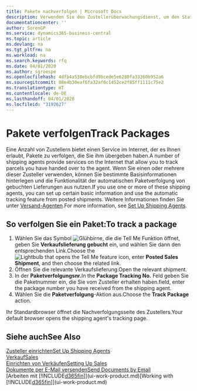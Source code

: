 ```yaml
---
title: Pakete nachverfolgen | Microsoft Docs
description: Verwenden Sie den Zustellerüberwachungsdienst, um den Status einer Lieferung anzuzeigen.
documentationcenter: ''
author: SorenGP
ms.service: dynamics365-business-central
ms.topic: article
ms.devlang: na
ms.tgt_pltfrm: na
ms.workload: na
ms.search.keywords: rfq
ms.date: 04/01/2020
ms.author: sgroespe
ms.openlocfilehash: 4dfb4a530ebcbfd9bcede5e6280fa33360b952a6
ms.sourcegitcommit: 88e4b30eaf6fa32af0c1452ce2f85ff1111c75e2
ms.translationtype: HT
ms.contentlocale: de-DE
ms.lasthandoff: 04/01/2020
ms.locfileid: "3192627"
---
```

# <a name="track-packages"></a><span data-ttu-id="7c9b1-103">Pakete verfolgen</span><span class="sxs-lookup"><span data-stu-id="7c9b1-103">Track Packages</span></span>
<span data-ttu-id="7c9b1-104">Eine Anzahl von Zustellern bietet einen Service im Internet, der es Ihnen erlaubt, Pakete zu verfolgen, die Sie ihm übergeben haben.</span><span class="sxs-lookup"><span data-stu-id="7c9b1-104">A number of shipping agents provide services on the Internet that allow you to track parcels you have handed over to the agent.</span></span> <span data-ttu-id="7c9b1-105">Wenn Sie einen oder mehrere dieser Zusteller verwenden, können Sie bestimmte Basisinformationen hinterlegen und die Funktionalität der automatischen Paketverfolgung von gebuchten Lieferungen aus nutzen.</span><span class="sxs-lookup"><span data-stu-id="7c9b1-105">If you use one or more of these shipping agents, you can set up certain basic information and use the automatic tracking feature from posted shipments.</span></span> <span data-ttu-id="7c9b1-106">Weitere Informationen finden Sie unter [Versand-Agenten](sales-how-to-set-up-shipping-agents.md).</span><span class="sxs-lookup"><span data-stu-id="7c9b1-106">For more information, see [Set Up Shipping Agents](sales-how-to-set-up-shipping-agents.md).</span></span>  

## <a name="to-track-a-package"></a><span data-ttu-id="7c9b1-107">So verfolgen Sie ein Paket:</span><span class="sxs-lookup"><span data-stu-id="7c9b1-107">To track a package</span></span>
1. <span data-ttu-id="7c9b1-108">Wählen Sie das Symbol ![Glühbirne, die die Tell Me Funktion öffnet](media/ui-search/search_small.png "Sagen Sie mir, was Sie tun wollen"), geben Sie **Verkaufslieferung gebucht** ein, und wählen Sie dann den entsprechenden Link.</span><span class="sxs-lookup"><span data-stu-id="7c9b1-108">Choose the ![Lightbulb that opens the Tell Me feature](media/ui-search/search_small.png "Tell me what you want to do") icon, enter **Posted Sales Shipment**, and then choose the related link.</span></span>
2. <span data-ttu-id="7c9b1-109">Öffnen Sie die relevante Verkaufslieferung.</span><span class="sxs-lookup"><span data-stu-id="7c9b1-109">Open the relevant shipment.</span></span>
3. <span data-ttu-id="7c9b1-110">In der **Paketverfolgungsnr.**</span><span class="sxs-lookup"><span data-stu-id="7c9b1-110">In the **Package Tracking No.**</span></span> <span data-ttu-id="7c9b1-111">Feld geben Sie die Paketnummer ein, die Sie vom Zusteller erhalten haben.</span><span class="sxs-lookup"><span data-stu-id="7c9b1-111">field, enter the package number you have received from the shipping agent.</span></span>
4. <span data-ttu-id="7c9b1-112">Wählen Sie die **Paketverfolgung**-Aktion aus.</span><span class="sxs-lookup"><span data-stu-id="7c9b1-112">Choose the **Track Package** action.</span></span>

<span data-ttu-id="7c9b1-113">Ihr Standardbrowser öffnet die Nachverfolgungsseite des Zustellers.</span><span class="sxs-lookup"><span data-stu-id="7c9b1-113">Your default browser opens the shipping agent's tracking page.</span></span>

## <a name="see-also"></a><span data-ttu-id="7c9b1-114">Siehe auch</span><span class="sxs-lookup"><span data-stu-id="7c9b1-114">See Also</span></span>
[<span data-ttu-id="7c9b1-115">Zusteller einrichten</span><span class="sxs-lookup"><span data-stu-id="7c9b1-115">Set Up Shipping Agents</span></span>](sales-how-to-set-up-shipping-agents.md)  
[<span data-ttu-id="7c9b1-116">Verkauf</span><span class="sxs-lookup"><span data-stu-id="7c9b1-116">Sales</span></span>](sales-manage-sales.md)  
[<span data-ttu-id="7c9b1-117">Einrichten von Verkäufen</span><span class="sxs-lookup"><span data-stu-id="7c9b1-117">Setting Up Sales</span></span>](sales-setup-sales.md)  
[<span data-ttu-id="7c9b1-118">Dokumente per E-Mail versenden</span><span class="sxs-lookup"><span data-stu-id="7c9b1-118">Send Documents by Email</span></span>](ui-how-send-documents-email.md)  
<span data-ttu-id="7c9b1-119">[Arbeiten mit [!INCLUDE[d365fin](includes/d365fin_md.md)]](ui-work-product.md)</span><span class="sxs-lookup"><span data-stu-id="7c9b1-119">[Working with [!INCLUDE[d365fin](includes/d365fin_md.md)]](ui-work-product.md)</span></span>
